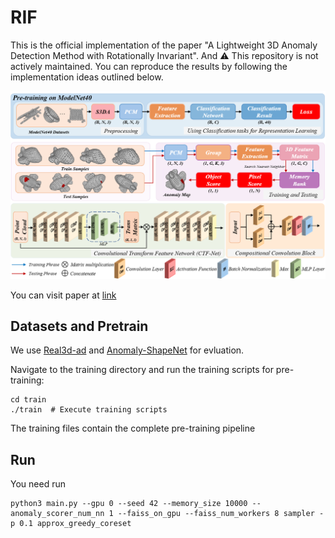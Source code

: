 # RIF
This is the official implementation of the paper "A Lightweight 3D Anomaly Detection Method with Rotationally Invariant". And ⚠️ This repository is not actively maintained. You can reproduce the results by following the implementation ideas outlined below.

![Pipeline](docs/pipeline.png)

You can visit paper at [link](1)
## Datasets and Pretrain
We use [Real3d-ad](https://github.com/m-3lab/real3d-ad) and [Anomaly-ShapeNet](https://github.com/Chopper-233/Anomaly-ShapeNet) for evluation.

Navigate to the training directory and run the training scripts for pre-training:
```
cd train
./train  # Execute training scripts
```
The training files contain the complete pre-training pipeline

## Run
You need run
```
python3 main.py --gpu 0 --seed 42 --memory_size 10000 --anomaly_scorer_num_nn 1 --faiss_on_gpu --faiss_num_workers 8 sampler -p 0.1 approx_greedy_coreset
```
